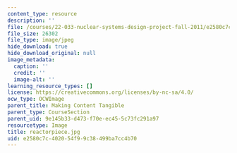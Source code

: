 ```yaml
---
content_type: resource
description: ''
file: /courses/22-033-nuclear-systems-design-project-fall-2011/e2580c7c402054f99c38499ba7cc4b70_reactorpiece.jpg
file_size: 26302
file_type: image/jpeg
hide_download: true
hide_download_original: null
image_metadata:
  caption: ''
  credit: ''
  image-alt: ''
learning_resource_types: []
license: https://creativecommons.org/licenses/by-nc-sa/4.0/
ocw_type: OCWImage
parent_title: Making Content Tangible
parent_type: CourseSection
parent_uid: 9e145b33-d473-f70e-ec45-5c73fc291a97
resourcetype: Image
title: reactorpiece.jpg
uid: e2580c7c-4020-54f9-9c38-499ba7cc4b70
---
```

